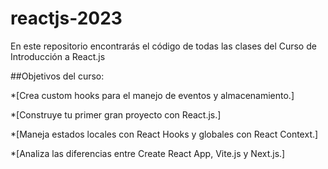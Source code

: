 # reactjs-2023
En este repositorio encontrarás el código de todas las clases del Curso de Introducción a React.js

##Objetivos del curso:

*[Crea custom hooks para el manejo de eventos y almacenamiento.]

*[Construye tu primer gran proyecto con React.js.]

*[Maneja estados locales con React Hooks y globales con React Context.]

*[Analiza las diferencias entre Create React App, Vite.js y Next.js.]

